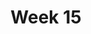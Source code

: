 ---
title: Week 15
days:
  - date: 2022-11-28
    events:
      "**Lecture 38**{: .label .label-lec} Part III Review":
        null
  - date: 2022-11-30
    events:
      "**Lecture 39**{: .label .label-lec} Annotated slides":
        null
      "**Lab**{: .label .label-lab} Final Exam Review":
        null
  - date: 2022-12-02
    events:
     "**Lecture 40**{: .label .label-lec} GSI-led Review":
        null
---